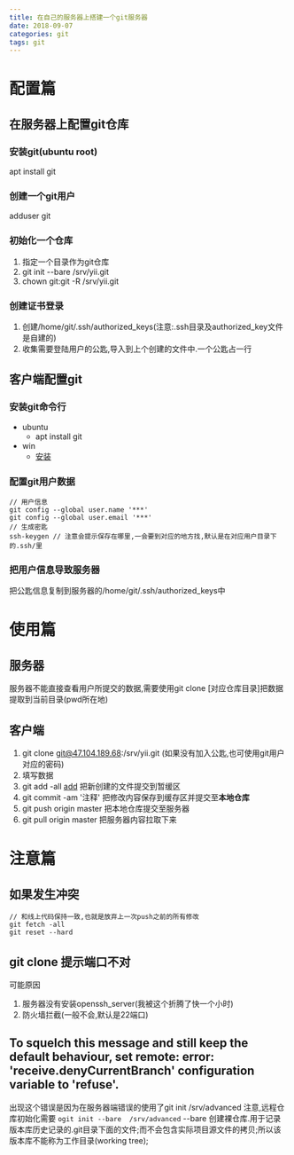 ```yaml
---
title: 在自己的服务器上搭建一个git服务器
date: 2018-09-07
categories: git
tags: git
---
```


# 配置篇
## 在服务器上配置git仓库
### 安装git(ubuntu root)
apt install git
### 创建一个git用户
adduser git
### 初始化一个仓库
1. 指定一个目录作为git仓库
2. git init --bare /srv/yii.git
3. chown git:git -R /srv/yii.git
### 创建证书登录
1. 创建/home/git/.ssh/authorized_keys(注意:.ssh目录及authorized_key文件是自建的)
2. 收集需要登陆用户的公匙,导入到上个创建的文件中.一个公匙占一行
## 客户端配置git
### 安装git命令行 
- ubuntu
    - apt install git
- win
    - [安装](https://git-scm.com/book/zh/v2/%E8%B5%B7%E6%AD%A5-%E5%AE%89%E8%A3%85-Git)
### 配置git用户数据
```
// 用户信息
git config --global user.name '***'
git config --global user.email '***'
// 生成密匙
ssh-keygen // 注意会提示保存在哪里,一会要到对应的地方找,默认是在对应用户目录下的.ssh/里
```
### 把用户信息导致服务器
把公匙信息复制到服务器的/home/git/.ssh/authorized_keys中
# 使用篇
## 服务器
服务器不能直接查看用户所提交的数据,需要使用git clone [对应仓库目录]把数据提取到当前目录(pwd所在地)
## 客户端
1. git clone git@47.104.189.68:/srv/yii.git (如果没有加入公匙,也可使用git用户对应的密码)
2. 填写数据
3. git add -all [add](https://www.cnblogs.com/skura23/p/5859243.html) 把新创建的文件提交到暂缓区
4. git commit -am '注释' 把修改内容保存到缓存区并提交至**本地仓库**
5. git push origin master 把本地仓库提交至服务器
6. git pull origin master 把服务器内容拉取下来

# 注意篇
## 如果发生冲突
```
// 和线上代码保持一致,也就是放弃上一次push之前的所有修改
git fetch -all
git reset --hard
```
## git clone 提示端口不对
可能原因
1. 服务器没有安装openssh_server(我被这个折腾了快一个小时)
2. 防火墙拦截(一般不会,默认是22端口)

## To squelch this message and still keep the default behaviour, set remote: error: 'receive.denyCurrentBranch' configuration variable to 'refuse'.
出现这个错误是因为在服务器端错误的使用了git init /srv/advanced
注意,远程仓库初始化需要 `ogit init --bare  /srv/advanced`
--bare 创建裸仓库.用于记录版本库历史记录的.git目录下面的文件;而不会包含实际项目源文件的拷贝;所以该版本库不能称为工作目录(working tree);
